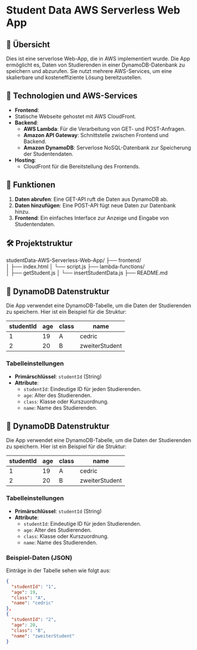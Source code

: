 # Student Data AWS Serverless Web App

## 📖 Übersicht
Dies ist eine serverlose Web-App, die in AWS implementiert wurde. Die App ermöglicht es, Daten von Studierenden in einer DynamoDB-Datenbank zu speichern und abzurufen. Sie nutzt mehrere AWS-Services, um eine skalierbare und kosteneffiziente Lösung bereitzustellen.

## 🔧 Technologien und AWS-Services
- **Frontend**:
- Statische Webseite gehostet mit AWS CloudFront.
- **Backend**:
  - **AWS Lambda**: Für die Verarbeitung von GET- und POST-Anfragen.
  - **Amazon API Gateway**: Schnittstelle zwischen Frontend und Backend.
  - **Amazon DynamoDB**: Serverlose NoSQL-Datenbank zur Speicherung der Studentendaten.
- **Hosting**:
  - CloudFront für die Bereitstellung des Frontends.

## 🚀 Funktionen
1. **Daten abrufen**: Eine GET-API ruft die Daten aus DynamoDB ab.
2. **Daten hinzufügen**: Eine POST-API fügt neue Daten zur Datenbank hinzu.
3. **Frontend**: Ein einfaches Interface zur Anzeige und Eingabe von Studentendaten.

## 🛠️ Projektstruktur
studentData-AWS-Serverless-Web-App/
├── frontend/             
│   ├── index.html
│   └── script.js
├── lambda-functions/     
│   ├── getStudent.js
│   └── insertStudentData.js
├── README.md            

## 📂 DynamoDB Datenstruktur
Die App verwendet eine DynamoDB-Tabelle, um die Daten der Studierenden zu speichern. Hier ist ein Beispiel für die Struktur:

| studentId | age | class | name          |
|-----------|-----|-------|---------------|
| 1         | 19  | A     | cedric        |
| 2         | 20  | B     | zweiterStudent|

### Tabelleinstellungen
- **Primärschlüssel**: `studentId` (String)
- **Attribute**:
  - `studentId`: Eindeutige ID für jeden Studierenden.
  - `age`: Alter des Studierenden.
  - `class`: Klasse oder Kurszuordnung.
  - `name`: Name des Studierenden.

## 📂 DynamoDB Datenstruktur
Die App verwendet eine DynamoDB-Tabelle, um die Daten der Studierenden zu speichern. Hier ist ein Beispiel für die Struktur:

| studentId | age | class | name          |
|-----------|-----|-------|---------------|
| 1         | 19  | A     | cedric        |
| 2         | 20  | B     | zweiterStudent|

### Tabelleinstellungen
- **Primärschlüssel**: `studentId` (String)
- **Attribute**:
  - `studentId`: Eindeutige ID für jeden Studierenden.
  - `age`: Alter des Studierenden.
  - `class`: Klasse oder Kurszuordnung.
  - `name`: Name des Studierenden.

### Beispiel-Daten (JSON)
Einträge in der Tabelle sehen wie folgt aus:
```json
{
  "studentId": "1",
  "age": 19,
  "class": "A",
  "name": "cedric"
},
{
  "studentId": "2",
  "age": 20,
  "class": "B",
  "name": "zweiterStudent"
}

